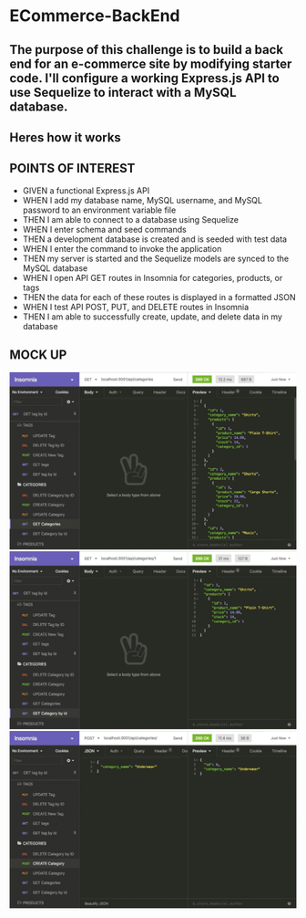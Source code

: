# ECommerce-BackEnd

## The purpose of this challenge is to build a back end for an e-commerce site by modifying starter code. I'll configure a working Express.js API to use Sequelize to interact with a MySQL database.

## Heres how it works


## POINTS OF INTEREST 
- GIVEN a functional Express.js API
- WHEN I add my database name, MySQL username, and MySQL password to an environment variable file
- THEN I am able to connect to a database using Sequelize
- WHEN I enter schema and seed commands
- THEN a development database is created and is seeded with test data
- WHEN I enter the command to invoke the application
- THEN my server is started and the Sequelize models are synced to the MySQL database
- WHEN I open API GET routes in Insomnia for categories, products, or tags
- THEN the data for each of these routes is displayed in a formatted JSON
- WHEN I test API POST, PUT, and DELETE routes in Insomnia
- THEN I am able to successfully create, update, and delete data in my database

## MOCK UP
![Mock Up Demo](./Develop/assets/13-orm-homework-demo-01.gif)
![Mock Up Demo](./Develop/assets/13-orm-homework-demo-02.gif)
![Mock Up Demo](./Develop/assets/13-orm-homework-demo-03.gif)